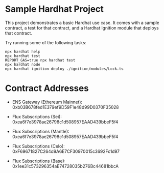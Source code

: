 # Sample Hardhat Project

This project demonstrates a basic Hardhat use case. It comes with a sample contract, a test for that contract, and a Hardhat Ignition module that deploys that contract.

Try running some of the following tasks:

```shell
npx hardhat help
npx hardhat test
REPORT_GAS=true npx hardhat test
npx hardhat node
npx hardhat ignition deploy ./ignition/modules/Lock.ts
```

# Contract Addresses

- ENS Gateway (Ethereum Mainnet): 0xb03B678fed1E379ef9D59F1e48d99D0370F35028

- Flux Subscriptions (Sei): 0xea6f7e3978ae26798c1d508957EAAD439bbeF5f4
- Flux Subscriptions (Mantle): 0xea6f7e3978ae26798c1d508957EAAD439bbeF5f4
- Flux Subscriptions (Celo): 0xF69671827C264d9A6E7CF30970015c3692Fc1d97
- Flux Subscriptions (Base): 0x1ee31c573296354aE74728035b276Bc44681bbcA
